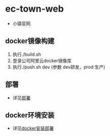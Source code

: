 # ec-town-web
- 小镇官网
## docker镜像构建
1. 执行./build.sh 
2. 登录公司阿里云docker镜像库
3. 执行./push.sh dev (参数 dev研发，prod 生产)

## 部署
- 详见[部署](https://code.clouderwork.com/cpic/ec-town-deploy)

## docker环境安装
- 详见[docker安装部署](https://github.com/OracleGao/docker/blob/master/README.md)

